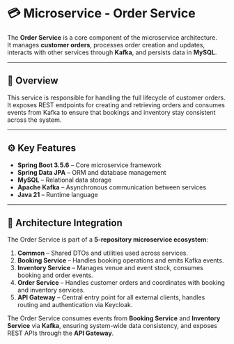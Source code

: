 # 💳 Microservice - Order Service

The **Order Service** is a core component of the microservice architecture.  
It manages **customer orders**, processes order creation and updates, interacts with other services through **Kafka**, and persists data in **MySQL**.

---

## 🚀 Overview

This service is responsible for handling the full lifecycle of customer orders.  
It exposes REST endpoints for creating and retrieving orders and consumes events from Kafka to ensure that bookings and inventory stay consistent across the system.

---

## ⚙️ Key Features

- **Spring Boot 3.5.6** – Core microservice framework  
- **Spring Data JPA** – ORM and database management  
- **MySQL** – Relational data storage  
- **Apache Kafka** – Asynchronous communication between services  
- **Java 21** – Runtime language  

---

## 🧩 Architecture Integration

The Order Service is part of a **5-repository microservice ecosystem**:

1. **Common** – Shared DTOs and utilities used across services.  
2. **Booking Service** – Handles booking operations and emits Kafka events.  
3. **Inventory Service** – Manages venue and event stock, consumes booking and order events.  
4. **Order Service** – Handles customer orders and coordinates with booking and inventory services.  
5. **API Gateway** – Central entry point for all external clients, handles routing and authentication via Keycloak.

The Order Service consumes events from **Booking Service** and **Inventory Service** via **Kafka**, ensuring system-wide data consistency, and exposes REST APIs through the **API Gateway**.
